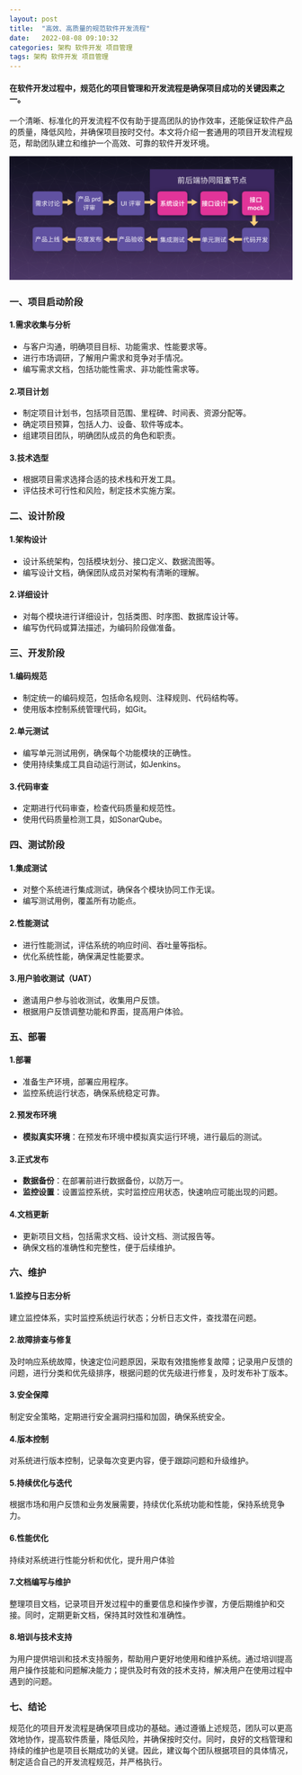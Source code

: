 ```yaml
---
layout: post
title:  "高效、高质量的规范软件开发流程"
date:   2022-08-08 09:10:32
categories: 架构 软件开发 项目管理
tags: 架构 软件开发 项目管理
---
```

#### 在软件开发过程中，规范化的项目管理和开发流程是确保项目成功的关键因素之一。

一个清晰、标准化的开发流程不仅有助于提高团队的协作效率，还能保证软件产品的质量，降低风险，并确保项目按时交付。本文将介绍一套通用的项目开发流程规范，帮助团队建立和维护一个高效、可靠的软件开发环境。

![高效、高质量的规范软件开发流程图](post-images/project_development_process_specification.png)

### 一、项目启动阶段

#### 1.需求收集与分析
- 与客户沟通，明确项目目标、功能需求、性能要求等。
- 进行市场调研，了解用户需求和竞争对手情况。
- 编写需求文档，包括功能性需求、非功能性需求等。

#### 2.项目计划
- 制定项目计划书，包括项目范围、里程碑、时间表、资源分配等。
- 确定项目预算，包括人力、设备、软件等成本。
- 组建项目团队，明确团队成员的角色和职责。

#### 3.技术选型
- 根据项目需求选择合适的技术栈和开发工具。
- 评估技术可行性和风险，制定技术实施方案。

### 二、设计阶段

#### 1.架构设计
- 设计系统架构，包括模块划分、接口定义、数据流图等。
- 编写设计文档，确保团队成员对架构有清晰的理解。

#### 2.详细设计
- 对每个模块进行详细设计，包括类图、时序图、数据库设计等。
- 编写伪代码或算法描述，为编码阶段做准备。

### 三、开发阶段

#### 1.编码规范
- 制定统一的编码规范，包括命名规则、注释规则、代码结构等。
- 使用版本控制系统管理代码，如Git。

#### 2.单元测试
- 编写单元测试用例，确保每个功能模块的正确性。
- 使用持续集成工具自动运行测试，如Jenkins。

#### 3.代码审查
- 定期进行代码审查，检查代码质量和规范性。
- 使用代码质量检测工具，如SonarQube。

### 四、测试阶段

#### 1.集成测试
- 对整个系统进行集成测试，确保各个模块协同工作无误。
- 编写测试用例，覆盖所有功能点。

#### 2.性能测试
- 进行性能测试，评估系统的响应时间、吞吐量等指标。
- 优化系统性能，确保满足性能要求。

#### 3.用户验收测试（UAT）
- 邀请用户参与验收测试，收集用户反馈。
- 根据用户反馈调整功能和界面，提高用户体验。

### 五、部署

#### 1.部署
- 准备生产环境，部署应用程序。
- 监控系统运行状态，确保系统稳定可靠。

#### 2.预发布环境
- **模拟真实环境**：在预发布环境中模拟真实运行环境，进行最后的测试。

#### 3.正式发布
- **数据备份**：在部署前进行数据备份，以防万一。
- **监控设置**：设置监控系统，实时监控应用状态，快速响应可能出现的问题。

#### 4.文档更新
- 更新项目文档，包括需求文档、设计文档、测试报告等。
- 确保文档的准确性和完整性，便于后续维护。



### 六、维护

#### 1.监控与日志分析
建立监控体系，实时监控系统运行状态；分析日志文件，查找潜在问题。

#### 2.故障排查与修复
及时响应系统故障，快速定位问题原因，采取有效措施修复故障；记录用户反馈的问题，进行分类和优先级排序，根据问题的优先级进行修复，及时发布补丁版本。

#### 3.安全保障
制定安全策略，定期进行安全漏洞扫描和加固，确保系统安全。

#### 4.版本控制
对系统进行版本控制，记录每次变更内容，便于跟踪问题和升级维护。

#### 5.持续优化与迭代
根据市场和用户反馈和业务发展需要，持续优化系统功能和性能，保持系统竞争力。

#### 6.性能优化
持续对系统进行性能分析和优化，提升用户体验

#### 7.文档编写与维护
整理项目文档，记录项目开发过程中的重要信息和操作步骤，方便后期维护和交接。同时，定期更新文档，保持其时效性和准确性。

#### 8.培训与技术支持
为用户提供培训和技术支持服务，帮助用户更好地使用和维护系统。通过培训提高用户操作技能和问题解决能力；提供及时有效的技术支持，解决用户在使用过程中遇到的问题。

### 七、结论

规范化的项目开发流程是确保项目成功的基础。通过遵循上述规范，团队可以更高效地协作，提高软件质量，降低风险，并确保按时交付。同时，良好的文档管理和持续的维护也是项目长期成功的关键。因此，建议每个团队根据项目的具体情况，制定适合自己的开发流程规范，并严格执行。


